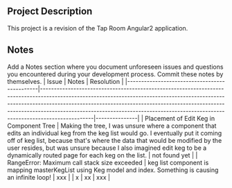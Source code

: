 ## Project Description

This project is a revision of the Tap Room Angular2 application. 



## Notes

Add a Notes section where you document unforeseen issues and questions you encountered during your development process. Commit these notes by themselves.
| Issue                                        | Notes                                                                                                                                                                                                                                                                                                                                     | Resolution    |
|----------------------------------------------|-------------------------------------------------------------------------------------------------------------------------------------------------------------------------------------------------------------------------------------------------------------------------------------------------------------------------------------------|---------------|
| Placement of Edit Keg in Component Tree      | Making the tree, I was unsure where a component that edits an individual keg from the keg list would go. I eventually put it coming off of keg list, because that's where the data that would be modified by the user resides, but was unsure because I also imagined edit keg to be a dynamically routed page for each keg on the list.  | not found yet |
| RangeError: Maximum call stack size exceeded | keg list component is mapping masterKegList using Keg model and index. Something is causing an infinite loop!                                                                                                                                                                                                                             | xxx           |
| x                                            | xx                                                                                                                                                                                                                                                                                                                                        | xxx           |

